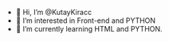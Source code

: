 - 👋 Hi, I’m @KutayKiracc
- 👀 I’m interested in Front-end and PYTHON
- 🌱 I’m currently learning HTML and PYTHON.


<!---
KutayKiracc/KutayKiracc is a ✨ special ✨ repository because its `README.md` (this file) appears on your GitHub profile.
You can click the Preview link to take a look at your changes.
--->
